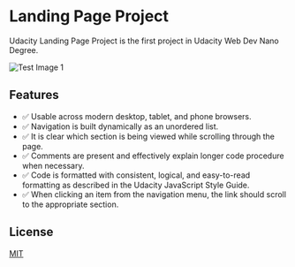 # Landing Page Project
Udacity Landing Page Project is the first project in Udacity Web Dev Nano Degree.

![Test Image 1](index.gif)


## Features
* ✅ Usable across modern desktop, tablet, and phone browsers.
* ✅ Navigation is built dynamically as an unordered list.
* ✅ It is clear which section is being viewed while scrolling through the page.
* ✅ Comments are present and effectively explain longer code procedure when necessary.
* ✅ Code is formatted with consistent, logical, and easy-to-read formatting as described in the Udacity JavaScript Style Guide.
* ✅ When clicking an item from the navigation menu, the link should scroll to the appropriate section.

## License
[MIT](https://choosealicense.com/licenses/mit/)

